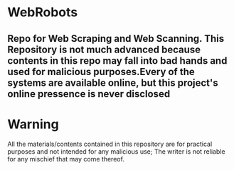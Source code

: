# WebRobots
Repo for Web Scraping and Web Scanning. This Repository is not much advanced because contents in this repo may fall into bad hands and used for malicious purposes.Every of the systems are available online, but this project's online pressence is never disclosed
---------------------------------------------------------------------

# Warning
All the materials/contents contained in this repository are for practical purposes and not intended for any malicious use;
The writer is not reliable for any mischief that may come thereof.

